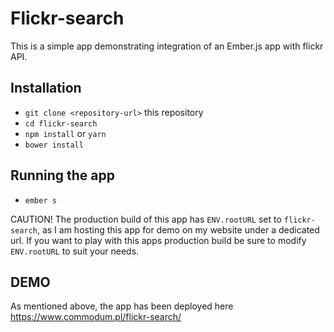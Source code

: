 # Flickr-search

This is a simple app demonstrating integration of an Ember.js app with flickr API.

## Installation

* `git clone <repository-url>` this repository
* `cd flickr-search`
* `npm install` or `yarn`
* `bower install`

## Running the app

* `ember s`

CAUTION! The production build of this app has `ENV.rootURL` set to `flickr-search`, as I am hosting this app for demo on my website under a dedicated url. If you want to play with this apps production build be sure to modify `ENV.rootURL` to suit your needs. 

## DEMO

As mentioned above, the app has been deployed here https://www.commodum.pl/flickr-search/

